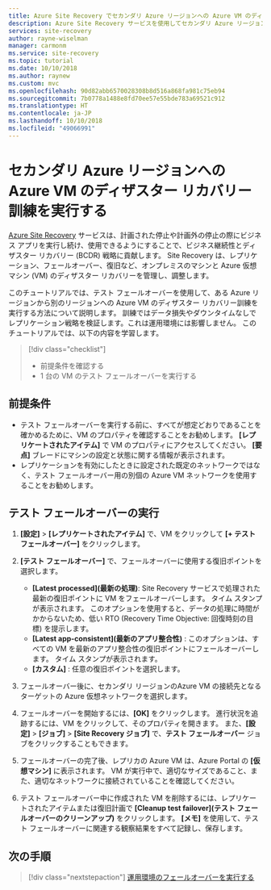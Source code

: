 ```yaml
---
title: Azure Site Recovery でセカンダリ Azure リージョンへの Azure VM のディザスター リカバリー訓練を実行する
description: Azure Site Recovery サービスを使用してセカンダリ Azure リージョンへの Azure VM のディザスター リカバリー訓練を実行する方法について説明します。
services: site-recovery
author: rayne-wiselman
manager: carmonm
ms.service: site-recovery
ms.topic: tutorial
ms.date: 10/10/2018
ms.author: raynew
ms.custom: mvc
ms.openlocfilehash: 90d82abb6570028308b8d516a868fa981c75eb94
ms.sourcegitcommit: 7b0778a1488e8fd70ee57e55bde783a69521c912
ms.translationtype: HT
ms.contentlocale: ja-JP
ms.lasthandoff: 10/10/2018
ms.locfileid: "49066991"
---
```

# <a name="run-a-disaster-recovery-drill-for-azure-vms-to-a-secondary-azure-region"></a>セカンダリ Azure リージョンへの Azure VM のディザスター リカバリー訓練を実行する

[Azure Site Recovery](site-recovery-overview.md) サービスは、計画された停止や計画外の停止の際にビジネス アプリを実行し続け、使用できるようにすることで、ビジネス継続性とディザスター リカバリー (BCDR) 戦略に貢献します。 Site Recovery は、レプリケーション、フェールオーバー、復旧など、オンプレミスのマシンと Azure 仮想マシン (VM) のディザスター リカバリーを管理し、調整します。

このチュートリアルでは、テスト フェールオーバーを使用して、ある Azure リージョンから別のリージョンへの Azure VM のディザスター リカバリー訓練を実行する方法について説明します。 訓練ではデータ損失やダウンタイムなしでレプリケーション戦略を検証します。これは運用環境には影響しません。 このチュートリアルでは、以下の内容を学習します。

> [!div class="checklist"]
> * 前提条件を確認する
> * 1 台の VM のテスト フェールオーバーを実行する



## <a name="prerequisites"></a>前提条件

- テスト フェールオーバーを実行する前に、すべてが想定どおりであることを確かめるために、VM のプロパティを確認することをお勧めします。  **[レプリケートされたアイテム]** で VM のプロパティにアクセスしてください。 **[要点]** ブレードにマシンの設定と状態に関する情報が表示されます。
- レプリケーションを有効にしたときに設定された既定のネットワークではなく、テスト フェールオーバー用の別個の Azure VM ネットワークを使用することをお勧めします。


## <a name="run-a-test-failover"></a>テスト フェールオーバーの実行

1. **[設定]** > **[レプリケートされたアイテム]** で、VM をクリックして **[+ テスト フェールオーバー]** をクリックします。

2. **[テスト フェールオーバー]** で、フェールオーバーに使用する復旧ポイントを選択します。

   - **[Latest processed]\(最新の処理\)**: Site Recovery サービスで処理された最新の復旧ポイントに VM をフェールオーバーします。 タイム スタンプが表示されます。 このオプションを使用すると、データの処理に時間がかからないため、低い RTO (Recovery Time Objective: 回復時刻の目標) を提示します。
   - **[Latest app-consistent]\(最新のアプリ整合性\)** : このオプションは、すべての VM を最新のアプリ整合性の復旧ポイントにフェールオーバーします。 タイム スタンプが表示されます。
   - **[カスタム]** : 任意の復旧ポイントを選択します。

3. フェールオーバー後に、セカンダリ リージョンのAzure VM の接続先となるターゲットの Azure 仮想ネットワークを選択します。

4. フェールオーバーを開始するには、**[OK]** をクリックします。 進行状況を追跡するには、VM をクリックして、そのプロパティを開きます。 また、**[設定]** > **[ジョブ]** > **[Site Recovery ジョブ]** で、**テスト フェールオーバー** ジョブをクリックすることもできます。
5. フェールオーバーの完了後、レプリカの Azure VM は、Azure Portal の **[仮想マシン]** に表示されます。 VM が実行中で、適切なサイズであること、また、適切なネットワークに接続されていることを確認してください。
6. テスト フェールオーバー中に作成された VM を削除するには、レプリケートされたアイテムまたは復旧計画で **[Cleanup test failover]\(テスト フェールオーバーのクリーンアップ\)** をクリックします。 **[メモ]** を使用して、テスト フェールオーバーに関連する観察結果をすべて記録し、保存します。

## <a name="next-steps"></a>次の手順

> [!div class="nextstepaction"]
> [運用環境のフェールオーバーを実行する](azure-to-azure-tutorial-failover-failback.md)
